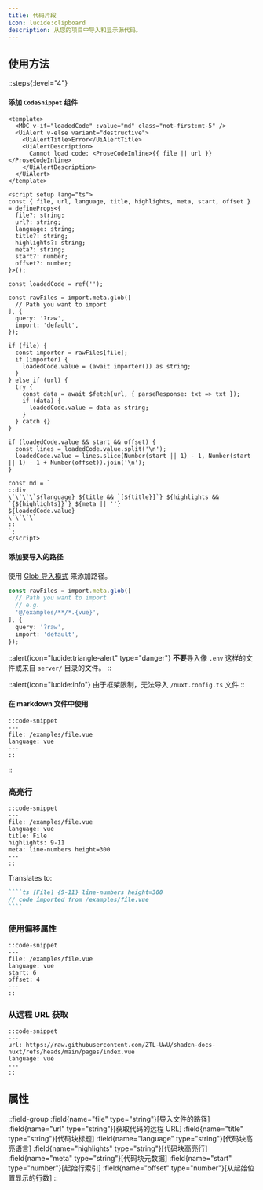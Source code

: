 ```yaml
---
title: 代码片段
icon: lucide:clipboard
description: 从您的项目中导入和显示源代码。
---
```


## 使用方法

::steps{:level="4"}

#### 添加 `CodeSnippet` 组件

```vue [components/content/CodeSnippet.vue] {25-30} line-numbers height=400
<template>
  <MDC v-if="loadedCode" :value="md" class="not-first:mt-5" />
  <UiAlert v-else variant="destructive">
    <UiAlertTitle>Error</UiAlertTitle>
    <UiAlertDescription>
      Cannot load code: <ProseCodeInline>{{ file || url }}</ProseCodeInline>
    </UiAlertDescription>
  </UiAlert>
</template>

<script setup lang="ts">
const { file, url, language, title, highlights, meta, start, offset } = defineProps<{
  file?: string;
  url?: string;
  language: string;
  title?: string;
  highlights?: string;
  meta?: string;
  start?: number;
  offset?: number;
}>();

const loadedCode = ref('');

const rawFiles = import.meta.glob([
  // Path you want to import
], {
  query: '?raw',
  import: 'default',
});

if (file) {
  const importer = rawFiles[file];
  if (importer) {
    loadedCode.value = (await importer()) as string;
  }
} else if (url) {
  try {
    const data = await $fetch(url, { parseResponse: txt => txt });
    if (data) {
      loadedCode.value = data as string;
    }
  } catch {}
}

if (loadedCode.value && start && offset) {
  const lines = loadedCode.value.split('\n');
  loadedCode.value = lines.slice(Number(start || 1) - 1, Number(start || 1) - 1 + Number(offset)).join('\n');
}

const md = `
::div
\`\`\`\`${language} ${title && `[${title}]`} ${highlights && `{${highlights}}`} ${meta || ''}
${loadedCode.value}
\`\`\`\`
::
`;
</script>
```

#### 添加要导入的路径

使用 [Glob 导入模式](https://vite.dev/guide/features#multiple-patterns) 来添加路径。

```ts [Line 25 to 30 in CodeSnippet.vue]
const rawFiles = import.meta.glob([
  // Path you want to import
  // e.g.
  '@/examples/**/*.{vue}',
], {
  query: '?raw',
  import: 'default',
});
```

::alert{icon="lucide:triangle-alert" type="danger"}
**不要**导入像 `.env` 这样的文件或来自 `server/` 目录的文件。
::

::alert{icon="lucide:info"}
由于框架限制，无法导入 `/nuxt.config.ts` 文件
::

#### 在 markdown 文件中使用

```mdc
::code-snippet
---
file: /examples/file.vue
language: vue
---
::
```

::

### 高亮行

```mdc
::code-snippet
---
file: /examples/file.vue
language: vue
title: File
highlights: 9-11
meta: line-numbers height=300
---
::
```

Translates to:

`````md
````ts [File] {9-11} line-numbers height=300
// code imported from /examples/file.vue
````
`````

### 使用偏移属性

```mdc
::code-snippet
---
file: /examples/file.vue
language: vue
start: 6
offset: 4
---
::
```

### 从远程 URL 获取

```mdc
::code-snippet
---
url: https://raw.githubusercontent.com/ZTL-UwU/shadcn-docs-nuxt/refs/heads/main/pages/index.vue
language: vue
---
::
```

## 属性

::field-group
  :field{name="file" type="string"}[导入文件的路径]
  :field{name="url" type="string"}[获取代码的远程 URL]
  :field{name="title" type="string"}[代码块标题]
  :field{name="language" type="string"}[代码块高亮语言]
  :field{name="highlights" type="string"}[代码块高亮行]
  :field{name="meta" type="string"}[代码块元数据]
  :field{name="start" type="number"}[起始行索引]
  :field{name="offset" type="number"}[从起始位置显示的行数]
::
